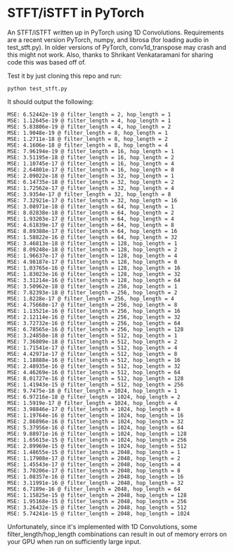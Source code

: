 # STFT/iSTFT in PyTorch

An STFT/iSTFT written up in PyTorch using 1D Convolutions. Requirements are a recent version PyTorch, numpy, and librosa (for loading audio in test_stft.py). In older versions of PyTorch, conv1d_transpose may crash and this might not work. Also, thanks to Shrikant Venkataramani for sharing code this was based off of.


Test it by just cloning this repo and run: 
    
    python test_stft.py 

It should output the following:

    MSE: 6.52442e-19 @ filter_length = 2, hop_length = 1
    MSE: 1.12645e-19 @ filter_length = 4, hop_length = 1
    MSE: 5.83806e-19 @ filter_length = 4, hop_length = 2
    MSE: 1.9048e-19 @ filter_length = 8, hop_length = 1
    MSE: 1.2711e-18 @ filter_length = 8, hop_length = 2
    MSE: 4.1606e-18 @ filter_length = 8, hop_length = 4
    MSE: 7.96194e-19 @ filter_length = 16, hop_length = 1
    MSE: 3.51195e-18 @ filter_length = 16, hop_length = 2
    MSE: 1.10745e-17 @ filter_length = 16, hop_length = 4
    MSE: 2.64801e-17 @ filter_length = 16, hop_length = 8
    MSE: 2.09022e-18 @ filter_length = 32, hop_length = 1
    MSE: 6.14735e-18 @ filter_length = 32, hop_length = 2
    MSE: 1.72562e-17 @ filter_length = 32, hop_length = 4
    MSE: 3.9354e-17 @ filter_length = 32, hop_length = 8
    MSE: 7.32921e-17 @ filter_length = 32, hop_length = 16
    MSE: 3.08971e-18 @ filter_length = 64, hop_length = 1
    MSE: 8.02838e-18 @ filter_length = 64, hop_length = 2
    MSE: 1.93203e-17 @ filter_length = 64, hop_length = 4
    MSE: 4.61839e-17 @ filter_length = 64, hop_length = 8
    MSE: 8.89388e-17 @ filter_length = 64, hop_length = 16
    MSE: 1.58822e-16 @ filter_length = 64, hop_length = 32
    MSE: 3.46813e-18 @ filter_length = 128, hop_length = 1
    MSE: 8.09248e-18 @ filter_length = 128, hop_length = 2
    MSE: 1.96637e-17 @ filter_length = 128, hop_length = 4
    MSE: 4.98187e-17 @ filter_length = 128, hop_length = 8
    MSE: 1.03765e-16 @ filter_length = 128, hop_length = 16
    MSE: 1.83023e-16 @ filter_length = 128, hop_length = 32
    MSE: 3.31214e-16 @ filter_length = 128, hop_length = 64
    MSE: 3.50962e-18 @ filter_length = 256, hop_length = 1
    MSE: 7.82393e-18 @ filter_length = 256, hop_length = 2
    MSE: 1.8228e-17 @ filter_length = 256, hop_length = 4
    MSE: 4.75668e-17 @ filter_length = 256, hop_length = 8
    MSE: 1.13521e-16 @ filter_length = 256, hop_length = 16
    MSE: 2.12114e-16 @ filter_length = 256, hop_length = 32
    MSE: 3.72732e-16 @ filter_length = 256, hop_length = 64
    MSE: 6.78565e-16 @ filter_length = 256, hop_length = 128
    MSE: 3.24858e-18 @ filter_length = 512, hop_length = 1
    MSE: 7.36809e-18 @ filter_length = 512, hop_length = 2
    MSE: 1.71541e-17 @ filter_length = 512, hop_length = 4
    MSE: 4.42971e-17 @ filter_length = 512, hop_length = 8
    MSE: 1.18888e-16 @ filter_length = 512, hop_length = 16
    MSE: 2.48935e-16 @ filter_length = 512, hop_length = 32
    MSE: 4.46269e-16 @ filter_length = 512, hop_length = 64
    MSE: 8.01727e-16 @ filter_length = 512, hop_length = 128
    MSE: 1.41943e-15 @ filter_length = 512, hop_length = 256
    MSE: 9.7475e-18 @ filter_length = 1024, hop_length = 1
    MSE: 6.97216e-18 @ filter_length = 1024, hop_length = 2
    MSE: 1.5919e-17 @ filter_length = 1024, hop_length = 4
    MSE: 3.98846e-17 @ filter_length = 1024, hop_length = 8
    MSE: 1.19764e-16 @ filter_length = 1024, hop_length = 16
    MSE: 2.86896e-16 @ filter_length = 1024, hop_length = 32
    MSE: 5.37956e-16 @ filter_length = 1024, hop_length = 64
    MSE: 9.88971e-16 @ filter_length = 1024, hop_length = 128
    MSE: 1.65615e-15 @ filter_length = 1024, hop_length = 256
    MSE: 2.89969e-15 @ filter_length = 1024, hop_length = 512
    MSE: 1.48655e-15 @ filter_length = 2048, hop_length = 1
    MSE: 1.17908e-17 @ filter_length = 2048, hop_length = 2
    MSE: 1.45543e-17 @ filter_length = 2048, hop_length = 4
    MSE: 3.70206e-17 @ filter_length = 2048, hop_length = 8
    MSE: 1.08357e-16 @ filter_length = 2048, hop_length = 16
    MSE: 3.11991e-16 @ filter_length = 2048, hop_length = 32
    MSE: 6.7189e-16 @ filter_length = 2048, hop_length = 64
    MSE: 1.15825e-15 @ filter_length = 2048, hop_length = 128
    MSE: 1.95168e-15 @ filter_length = 2048, hop_length = 256
    MSE: 3.26432e-15 @ filter_length = 2048, hop_length = 512
    MSE: 5.74241e-15 @ filter_length = 2048, hop_length = 1024
    
Unfortunately, since it's implemented with 1D Convolutions, some filter_length/hop_length combinations can result in out of memory errors on your GPU when run on sufficiently large input.
